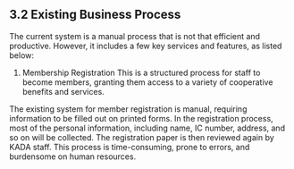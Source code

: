## 3.2 Existing Business Process

The current system is a manual process that is not that efficient and productive. However, it includes a few key services and features, as listed below:

  1. Membership Registration
This is a structured process for staff to become members, granting them access to a variety of cooperative benefits and services.

The existing system for member registration is manual, requiring information to be filled out on printed forms. In the registration process, most of the personal information, including name, IC number, address, and so on will be collected. The registration paper is then reviewed again by KADA staff. This process is time-consuming, prone to errors, and burdensome on human resources.

